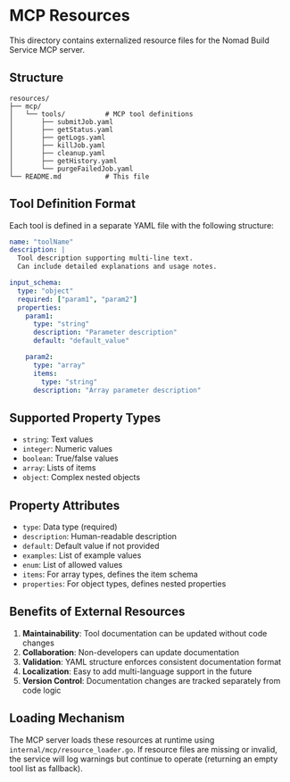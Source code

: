# MCP Resources

This directory contains externalized resource files for the Nomad Build Service MCP server.

## Structure

```
resources/
├── mcp/
│   └── tools/          # MCP tool definitions
│       ├── submitJob.yaml
│       ├── getStatus.yaml
│       ├── getLogs.yaml
│       ├── killJob.yaml
│       ├── cleanup.yaml
│       ├── getHistory.yaml
│       └── purgeFailedJob.yaml
└── README.md           # This file
```

## Tool Definition Format

Each tool is defined in a separate YAML file with the following structure:

```yaml
name: "toolName"
description: |
  Tool description supporting multi-line text.
  Can include detailed explanations and usage notes.

input_schema:
  type: "object"
  required: ["param1", "param2"]
  properties:
    param1:
      type: "string"
      description: "Parameter description"
      default: "default_value"

    param2:
      type: "array"
      items:
        type: "string"
      description: "Array parameter description"
```

## Supported Property Types

- `string`: Text values
- `integer`: Numeric values
- `boolean`: True/false values
- `array`: Lists of items
- `object`: Complex nested objects

## Property Attributes

- `type`: Data type (required)
- `description`: Human-readable description
- `default`: Default value if not provided
- `examples`: List of example values
- `enum`: List of allowed values
- `items`: For array types, defines the item schema
- `properties`: For object types, defines nested properties

## Benefits of External Resources

1. **Maintainability**: Tool documentation can be updated without code changes
2. **Collaboration**: Non-developers can update documentation
3. **Validation**: YAML structure enforces consistent documentation format
4. **Localization**: Easy to add multi-language support in the future
5. **Version Control**: Documentation changes are tracked separately from code logic

## Loading Mechanism

The MCP server loads these resources at runtime using `internal/mcp/resource_loader.go`. If resource files are missing or invalid, the service will log warnings but continue to operate (returning an empty tool list as fallback).